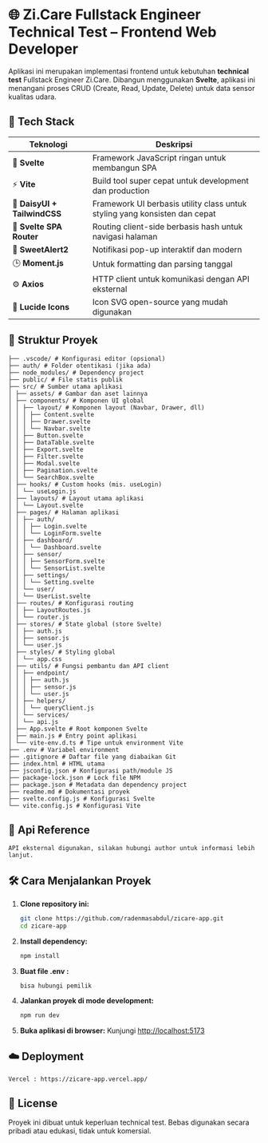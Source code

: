 # 🌐 Zi.Care Fullstack Engineer Technical Test – Frontend Web Developer

Aplikasi ini merupakan implementasi frontend untuk kebutuhan **technical test** Fullstack Engineer Zi.Care. Dibangun menggunakan **Svelte**, aplikasi ini menangani proses CRUD (Create, Read, Update, Delete) untuk data sensor kualitas udara.

## 🚀 Tech Stack

| Teknologi               | Deskripsi                                                                 |
|-------------------------|---------------------------------------------------------------------------|
| 🧡 **Svelte**            | Framework JavaScript ringan untuk membangun SPA                          |
| ⚡ **Vite**              | Build tool super cepat untuk development dan production                   |
| 🎨 **DaisyUI + TailwindCSS** | Framework UI berbasis utility class untuk styling yang konsisten dan cepat |
| 🧭 **Svelte SPA Router** | Routing client-side berbasis hash untuk navigasi halaman                  |
| 🍭 **SweetAlert2**       | Notifikasi pop-up interaktif dan modern                                   |
| 🕒 **Moment.js**         | Untuk formatting dan parsing tanggal                                      |
| ⚙️ **Axios**             | HTTP client untuk komunikasi dengan API eksternal                         |
| 🎨 **Lucide Icons**      | Icon SVG open-source yang mudah digunakan                                |

## 📂 Struktur Proyek
```
├── .vscode/ # Konfigurasi editor (opsional)
├── auth/ # Folder otentikasi (jika ada)
├── node_modules/ # Dependency project
├── public/ # File statis publik
├── src/ # Sumber utama aplikasi
│ ├── assets/ # Gambar dan aset lainnya
│ ├── components/ # Komponen UI global
│ │ ├── layout/ # Komponen layout (Navbar, Drawer, dll)
│ │ │ ├── Content.svelte
│ │ │ ├── Drawer.svelte
│ │ │ └── Navbar.svelte
│ │ ├── Button.svelte
│ │ ├── DataTable.svelte
│ │ ├── Export.svelte
│ │ ├── Filter.svelte
│ │ ├── Modal.svelte
│ │ ├── Pagination.svelte
│ │ └── SearchBox.svelte
│ ├── hooks/ # Custom hooks (mis. useLogin)
│ │ └── useLogin.js
│ ├── layouts/ # Layout utama aplikasi
│ │ └── Layout.svelte
│ ├── pages/ # Halaman aplikasi
│ │ ├── auth/
│ │ │ ├── Login.svelte
│ │ │ └── LoginForm.svelte
│ │ ├── dashboard/
│ │ │ └── Dashboard.svelte
│ │ ├── sensor/
│ │ │ ├── SensorForm.svelte
│ │ │ └── SensorList.svelte
│ │ ├── settings/
│ │ │ └── Setting.svelte
│ │ └── user/
│ │ └── UserList.svelte
│ ├── routes/ # Konfigurasi routing
│ │ ├── LayoutRoutes.js
│ │ └── router.js
│ ├── stores/ # State global (store Svelte)
│ │ ├── auth.js
│ │ ├── sensor.js
│ │ └── user.js
│ ├── styles/ # Styling global
│ │ └── app.css
│ ├── utils/ # Fungsi pembantu dan API client
│ │ ├── endpoint/
│ │ │ ├── auth.js
│ │ │ ├── sensor.js
│ │ │ └── user.js
│ │ ├── helpers/
│ │ │ └── queryClient.js
│ │ └── services/
│ │ └── api.js
│ ├── App.svelte # Root komponen Svelte
│ ├── main.js # Entry point aplikasi
│ └── vite-env.d.ts # Tipe untuk environment Vite
├── .env # Variabel environment
├── .gitignore # Daftar file yang diabaikan Git
├── index.html # HTML utama
├── jsconfig.json # Konfigurasi path/module JS
├── package-lock.json # Lock file NPM
├── package.json # Metadata dan dependency project
├── readme.md # Dokumentasi proyek
├── svelte.config.js # Konfigurasi Svelte
└── vite.config.js # Konfigurasi Vite
```

## 📌 Api Reference
```
API eksternal digunakan, silakan hubungi author untuk informasi lebih lanjut.
```

## 🛠️ Cara Menjalankan Proyek

1. **Clone repository ini:**
   ```bash
   git clone https://github.com/radenmasabdul/zicare-app.git
   cd zicare-app
   ```

2. **Install dependency:**
   ```bash
   npm install
   ```

3. **Buat file .env :**
   ```
   bisa hubungi pemilik
   ```

4. **Jalankan proyek di mode development:**
   ```bash
   npm run dev
   ```

5. **Buka aplikasi di browser:**
   Kunjungi [http://localhost:5173](http://localhost:5173)

## ☁️ Deployment
```
Vercel : https://zicare-app.vercel.app/
```
## 📄 License
Proyek ini dibuat untuk keperluan technical test. Bebas digunakan secara pribadi atau edukasi, tidak untuk komersial.
